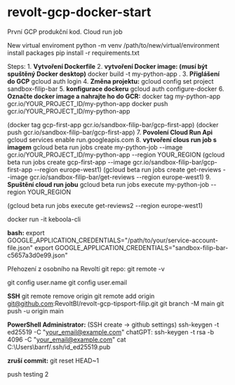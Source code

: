# revolt-gcp-docker-start
První GCP produkční kod. Cloud run job



New virtual enviroment 
python -m venv /path/to/new/virtual/environment
install packages
pip install -r requirements.txt



Steps: 
1.
**Vytvoření Dockerfile** 
2. 
**vytvoření Docker image: (musí být spuštěný Docker desktop)**
docker build -t my-python-app .
3. 
**Přiglášení do GCP** 
gcloud auth login
4. 
**Změna projektu:**
gcloud config set project sandbox-filip-bar
5. 
**konfigurace dockeru**
gcloud auth configure-docker
6. 
**Označte docker image a nahrajte ho do GCR:** 
docker tag my-python-app gcr.io/YOUR_PROJECT_ID/my-python-app
docker push gcr.io/YOUR_PROJECT_ID/my-python-app

(docker tag gcp-first-app gcr.io/sandbox-filip-bar/gcp-first-app)
(docker push gcr.io/sandbox-filip-bar/gcp-first-app)
7. 
**Povolení Cloud Run Api**
gcloud services enable run.googleapis.com
8. 
**vytvoření clous run job s imagem**
gcloud beta run jobs create my-python-job --image gcr.io/YOUR_PROJECT_ID/my-python-app --region YOUR_REGION
(gcloud beta run jobs create gcp-first-app --image gcr.io/sandbox-filip-bar/gcp-first-app --region europe-west1)
(gcloud beta run jobs create get-reviews --image gcr.io/sandbox-filip-bar/get-reviews --region europe-west1)
9.
**Spuštění cloud run jobu**
gcloud beta run jobs execute my-python-job --region YOUR_REGION

(gcloud beta run jobs execute get-reviews2 --region europe-west1)



docker run -it keboola-cli

**bash:**
export GOOGLE_APPLICATION_CREDENTIALS="/path/to/your/service-account-file.json"
export GOOGLE_APPLICATION_CREDENTIALS="sandbox-filip-bar-c5657a3d0e99.json"



Přehození z osobního na Revoltí git repo: 
git remote -v

git config user.name
git config user.email


**SSH**
git remote remove origin 
git remote add origin git@github.com:RevoltBI/revolt-gcp-tipsport-filip.git
git branch -M main
git push -u origin main


**PowerShell Administrator:**  (SSH create -> github settings)
ssh-keygen -t ed25519 -C "your_email@example.com"
chatGPT:  ssh-keygen -t rsa -b 4096 -C "your_email@example.com"
cat  C:\Users\barrf/.ssh/id_ed25519.pub

**zruší commit:**
git reset HEAD~1


push testing 2


